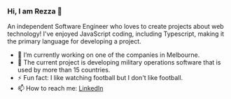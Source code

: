 

### Hi, I am Rezza 👋

An independent Software Engineer who loves to create projects about web technology! I've enjoyed JavaScript coding, including Typescript, making it the primary language for developing a project.

- 🔭 I’m currently working on one of the companies in Melbourne.
- 🌱 The current project is developing military operations software that is used by more than 15 countries.
- ⚡ Fun fact: I like watching football but I don't like football.
- 📫 How to reach me: [LinkedIn](https://www.linkedin.com/in/mochammad-rezza-wikandito-0a0bb5144/)
